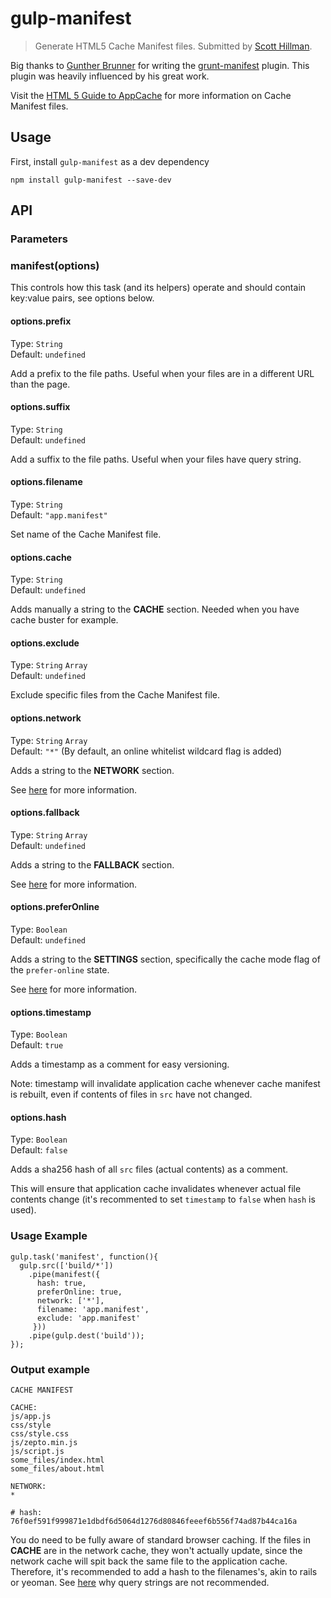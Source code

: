 # gulp-manifest 
> Generate HTML5 Cache Manifest files. Submitted by [Scott Hillman](https://github.com/hillmanov/).

Big thanks to [Gunther Brunner](https://github.com/gunta/) for writing the [grunt-manifest](https://github.com/gunta/grunt-manifest) plugin. This plugin was heavily influenced by his great work. 

Visit the [HTML 5 Guide to AppCache](http://www.html5rocks.com/en/tutorials/appcache/beginner/) for more information on Cache Manifest files.

## Usage

First, install `gulp-manifest` as a dev dependency

```shell
npm install gulp-manifest --save-dev
```

## API

### Parameters

### manifest(options)

This controls how this task (and its helpers) operate and should contain key:value pairs, see options below.

#### options.prefix
Type: `String`  
Default: `undefined`  

Add a prefix to the file paths. Useful when your files are in a different URL than the page.

#### options.suffix
Type: `String`  
Default: `undefined`  

Add a suffix to the file paths. Useful when your files have query string.

#### options.filename
Type: `String`  
Default: `"app.manifest"`  

Set name of the Cache Manifest file.

#### options.cache
Type: `String`  
Default: `undefined`  

Adds manually a string to the **CACHE** section. Needed when you have cache buster for example.

#### options.exclude
Type: `String` `Array`  
Default: `undefined`  

Exclude specific files from the Cache Manifest file.

#### options.network
Type: `String` `Array`  
Default: `"*"` (By default, an online whitelist wildcard flag is added)  

Adds a string to the **NETWORK** section.

See [here](http://diveintohtml5.info/offline.html#network) for more information.

#### options.fallback
Type: `String` `Array`  
Default: `undefined`  

Adds a string to the **FALLBACK** section.

See [here](http://diveintohtml5.info/offline.html#fallback) for more information.

#### options.preferOnline
Type: `Boolean`  
Default: `undefined`  

Adds a string to the **SETTINGS** section, specifically the cache mode flag of the ```prefer-online``` state.

See [here](http://www.whatwg.org/specs/web-apps/current-work/multipage/offline.html#concept-appcache-mode-prefer-online) for more information.

#### options.timestamp
Type: `Boolean`  
Default: `true`  

Adds a timestamp as a comment for easy versioning.

Note: timestamp will invalidate application cache whenever cache manifest is rebuilt, even if contents of files in `src` have not changed.

#### options.hash
Type: `Boolean`  
Default: `false`  

Adds a sha256 hash of all `src` files (actual contents) as a comment.

This will ensure that application cache invalidates whenever actual file contents change (it's recommented to set `timestamp` to `false` when `hash` is used).

### Usage Example


    gulp.task('manifest', function(){
      gulp.src(['build/*'])
        .pipe(manifest({
          hash: true,
          preferOnline: true,
          network: ['*'],
          filename: 'app.manifest',
          exclude: 'app.manifest'
         }))
        .pipe(gulp.dest('build'));
    });


### Output example

    CACHE MANIFEST

    CACHE:
    js/app.js
    css/style
    css/style.css
    js/zepto.min.js
    js/script.js
    some_files/index.html
    some_files/about.html

    NETWORK:
    *

    # hash: 76f0ef591f999871e1dbdf6d5064d1276d80846feeef6b556f74ad87b44ca16a


You do need to be fully aware of standard browser caching.
If the files in **CACHE** are in the network cache, they won't actually update,
since the network cache will spit back the same file to the application cache.
Therefore, it's recommended to add a hash to the filenames's, akin to rails or yeoman. See [here](http://www.stevesouders.com/blog/2008/08/23/revving-filenames-dont-use-querystring/) why query strings are not recommended.
